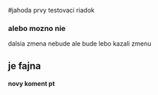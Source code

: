 #jahoda
prvy testovaci riadok
### alebo mozno nie
dalsia zmena nebude 
ale bude lebo kazali zmenu
## je fajna
#### novy koment pt

